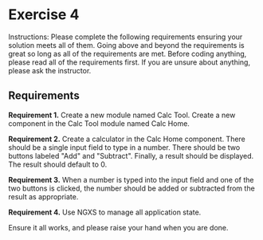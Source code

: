 # Exercise 4

Instructions: Please complete the following requirements ensuring your solution meets all of them. Going above and beyond the requirements is great so long as all of the requirements are met. Before coding anything, please read all of the requirements first. If you are unsure about anything, please ask the instructor.

## Requirements

**Requirement 1.** Create a new module named Calc Tool. Create a new component in the Calc Tool module named Calc Home.

**Requirement 2.** Create a calculator in the Calc Home component. There should be a single input field to type in a number. There should be two buttons labeled "Add" and "Subtract". Finally, a result should be displayed. The result should default to 0.

**Requirement 3.** When a number is typed into the input field and one of the two buttons is clicked, the number should be added or subtracted from the result as appropriate.

**Requirement 4.** Use NGXS to manage all application state.

Ensure it all works, and please raise your hand when you are done.
